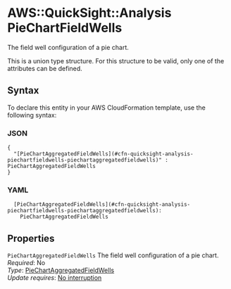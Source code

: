 # AWS::QuickSight::Analysis PieChartFieldWells<a name="aws-properties-quicksight-analysis-piechartfieldwells"></a>

The field well configuration of a pie chart\.

This is a union type structure\. For this structure to be valid, only one of the attributes can be defined\.

## Syntax<a name="aws-properties-quicksight-analysis-piechartfieldwells-syntax"></a>

To declare this entity in your AWS CloudFormation template, use the following syntax:

### JSON<a name="aws-properties-quicksight-analysis-piechartfieldwells-syntax.json"></a>

```
{
  "[PieChartAggregatedFieldWells](#cfn-quicksight-analysis-piechartfieldwells-piechartaggregatedfieldwells)" : PieChartAggregatedFieldWells
}
```

### YAML<a name="aws-properties-quicksight-analysis-piechartfieldwells-syntax.yaml"></a>

```
  [PieChartAggregatedFieldWells](#cfn-quicksight-analysis-piechartfieldwells-piechartaggregatedfieldwells):
    PieChartAggregatedFieldWells
```

## Properties<a name="aws-properties-quicksight-analysis-piechartfieldwells-properties"></a>

`PieChartAggregatedFieldWells` <a name="cfn-quicksight-analysis-piechartfieldwells-piechartaggregatedfieldwells"></a>
The field well configuration of a pie chart\.  
_Required_: No  
_Type_: [PieChartAggregatedFieldWells](aws-properties-quicksight-analysis-piechartaggregatedfieldwells.md)  
_Update requires_: [No interruption](https://docs.aws.amazon.com/AWSCloudFormation/latest/UserGuide/using-cfn-updating-stacks-update-behaviors.html#update-no-interrupt)
